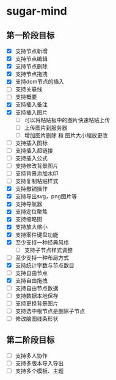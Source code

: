# sugar-mind

## 第一阶段目标

- [x] 支持节点新增
- [x] 支持节点编辑
- [x] 支持节点删除
- [x] 支持节点拖拽
- [x] 支持dom节点的插入
- [ ] 支持关联线
- [ ] 支持概要
- [x] 支持插入备注
- [x] 支持插入图片
  - [ ] 可以将粘贴板中的图片快速粘贴上传
  - [ ] 上传图片到服务器
  - [ ] 增加图片删除 和 图片大小缩放更改
- [ ] 支持插入图标
- [ ] 支持插入超链接
- [ ] 支持插入公式
- [ ] 支持修改背景图片
- [ ] 支持背景添加水印
- [ ] 支持复制粘贴样式
- [x] 支持撤销操作
- [x] 支持导出svg，png图片等
- [x] 支持导航器
- [x] 支持定位聚焦
- [x] 支持缩略图
- [x] 支持放大缩小
- [x] 支持案件键盘功能
- [x] 至少支持一种经典风格
  - [ ] 支持子节点样式调整
- [ ] 至少支持一种布局方式
- [x] 支持统计字数与节点数目
- [ ] 支持自由节点
- [x] 支持自由拖拽
- [ ] 支持自由节点数据
- [ ] 支持数据本地保存
- [ ] 支持更换背景图片
- [ ] 支持选中根节点是删除子节点
- [ ] 修改脑图线条形状

## 第二阶段目标
- [ ] 支持多人协作
- [ ] 支持多版本导入导出
- [ ] 支持多个模板、主题
